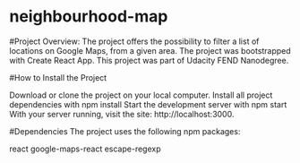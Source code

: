 # neighbourhood-map

#Project Overview: The project offers the possibility to filter a list of locations on Google Maps, from a given area. The project was bootstrapped with Create React App. This project was part of Udacity FEND Nanodegree.

#How to Install the Project

Download or clone the project on your local computer.
Install all project dependencies with npm install
Start the development server with npm start
With your server running, visit the site: http://localhost:3000.

#Dependencies
The project uses the following npm packages:

react
google-maps-react
escape-regexp
